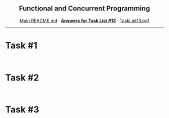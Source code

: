 <br />
<p align="center">
  <h2 align="center">Functional and Concurrent Programming</h2>
  <p align="center">
    <a href="../README.md">Main README.md</a>
    ·
    <a href="./README.md"><strong>Answers for Task List #13</strong></a>
    ·
    <a href="./tasklist13.pdf">TaskList13.pdf</a>
  </p>
</p>

---

# **Task #1**

##

```scala

```

# **Task #2**

##

```scala

```

# **Task #3**

##

```scala

```
